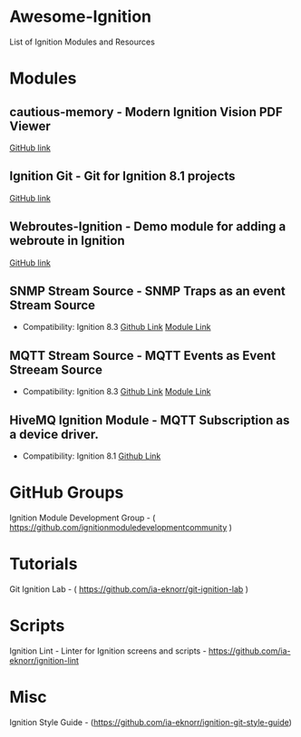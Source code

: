 
# Awesome-Ignition
List of Ignition Modules and Resources

# Modules

## cautious-memory - Modern Ignition Vision PDF Viewer 
[GitHub link]( https://github.com/jimender2/cautious-memory )

## Ignition Git - Git for Ignition 8.1 projects 
[GitHub link]( https://github.com/AXONE-IO/ignition-git-module )

## Webroutes-Ignition - Demo module for adding a webroute in Ignition 
[GitHub link]( https://github.com/jimender2/Webroutes-Ignition )

## SNMP Stream Source - SNMP Traps as an event Stream Source
- Compatibility: Ignition 8.3
[Github Link]( https://github.com/system24seven/snmp-stream-source )
[Module Link]( https://github.com/system24seven/snmp-stream-source/releases/download/v1.1.0/SNMP-Event-Stream-Source-Signed.modl)

## MQTT Stream Source - MQTT Events as Event Streeam Source
- Compatibility: Ignition 8.3
[Github Link]( https://github.com/system24seven/mqtt-stream-source )
[Module Link]( https://github.com/system24seven/snmp-stream-source/releases/download/v1.1.0/SNMP-Event-Stream-Source-Signed.modl)

## HiveMQ Ignition Module - MQTT Subscription as a device driver. 
- Compatibility: Ignition 8.1
[Github Link](https://github.com/system24seven/hivemq-ignition-module)


# GitHub Groups

Ignition Module Development Group - ( https://github.com/ignitionmoduledevelopmentcommunity )



# Tutorials

Git Ignition Lab - ( https://github.com/ia-eknorr/git-ignition-lab )


# Scripts

Ignition Lint - Linter for Ignition screens and scripts - https://github.com/ia-eknorr/ignition-lint


# Misc

Ignition Style Guide - (https://github.com/ia-eknorr/ignition-git-style-guide)

